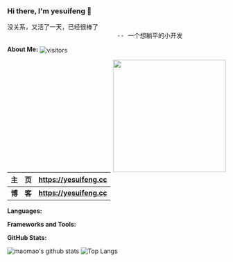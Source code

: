 ### Hi there, I'm yesuifeng 👋

<pre>
没关系，又活了一天，已经很棒了
                              -- 一个想躺平的小开发
</pre>

**About Me:** <img src="https://visitor-badge.laobi.icu/badge?page_id=20000428.20000428" align="center" alt="visitors">

<img src="https://media.giphy.com/media/M9gbBd9nbDrOTu1Mqx/giphy.gif" width="260" align="right" alt="">

|   主&emsp;页   | <https://yesuifeng.cc>                                   | 
| :------------: | :------------------------------------------------------- |
| **博&emsp;客** | **<https://yesuifeng.cc>**                               |


**Languages:**

<!-- ![HTML5](https://img.shields.io/badge/HTML5-E34F26?logo=HTML5&logoColor=fff)
![CSS3](https://img.shields.io/badge/CSS3-1572B6?logo=CSS3&logoColor=fff)
![JavaScript](https://img.shields.io/badge/JavaScript-F7DF1E?logo=JavaScript&logoColor=333)
![TypeScript](https://img.shields.io/badge/TypeScript-3178C6?logo=TypeScript&logoColor=fff) -->

**Frameworks and Tools:**

<!-- ![React](https://img.shields.io/badge/React-61DAFB?logo=React&logoColor=333)
![Next.js](https://img.shields.io/badge/Next.js-000000?logo=Next.js&logoColor=fff)
![Vue.js](https://img.shields.io/badge/Vue.js-4FC08D?logo=Vue.js&logoColor=fff)
![Sass](https://img.shields.io/badge/Sass-CC6699?logo=Sass&logoColor=fff)
![Tailwind CSS](https://img.shields.io/badge/Tailwind%20CSS-06B6D4?logo=TailwindCSS&logoColor=fff)
![Git](https://img.shields.io/badge/Git-F05032?logo=Git&logoColor=fff)
![Visual Studio Code](https://img.shields.io/badge/VS%20CODE-007ACC?logo=VisualStudioCode&logoColor=fff) -->

**GitHub Stats:**
<br />
<!-- more -->
![maomao's github stats](https://github-readme-stats.vercel.app/api?username=20000428&show_icons=true&hide_title=true&count_private=true)
![Top Langs](https://github-readme-stats.vercel.app/api/top-langs/?username=20000428&layout=compact)
